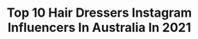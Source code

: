 ---
title: Top 10 Hair Dressers Instagram Influencers In Australia In 2021
description: >-
  Find top hair dressers Instagram influencers in Australia in 2021. Most popular hashtags: #sydney #australia #beauty #hairdressers.
platform: Instagram
hits: 13
text_top: Analyze the best Instagram influencers on inBeat.
text_bottom: Our search engine aggregates 13 Instagram influencers like this in Australia for you to connect with.
profiles:
  - username: "therainbowhairartist"
    fullname: >-
      The Rainbow Hair Artist
    bio: >-
      It’s me😁Sheree independent artist Perth WA surrounds 🇦🇺 ONLINE EDUCATION available 😘🦄unicorn tribe YouTube 🎥 rainbow, fun & crazy🌈😝
    location: "Australia"
    followers: 39461
    engagement: 689
    commentsToLikes: 0.019210
    id: ck0w3kuqmtx3i0i19gmb838g5
    verified: false
    hashtags: "#behindthechair, #hotonbeauty, #brighthair, #aquahair"
  - username: "kleonikihair"
    fullname: >-
      KLEONIKI Hair
    bio: >-
      • AWARD WINNING • WELLA MASTER COLOR EXPERT • NYFW || MBFW 2019 • COLOUR/BALAYAGE SPECIALISTS • WELLA SALON • GHD Style squad 2B Mills st Hampton
    location: "Australia"
    followers: 7282
    engagement: 90
    commentsToLikes: 0.227608
    id: ck0txixckjc0r0i19vdquq7kg
    verified: false
    hashtags: "#melbournehairsalon, #melbournehairstylist, #australianhairdresser, #hairtreatment"
  - username: "thatssojen"
    fullname: >-
      Jenni DeSouza
    bio: >-
      I dress hair by day and Fashion/lifestyle blog by night. Hairdresser humor. Sometimes I also rap. Travel 📍Melbourne, Australia 💌 jenni@thatssojen.com
    location: "Australia"
    followers: 34971
    engagement: 567
    commentsToLikes: 0.048266
    id: ck15thipbi3qx0i19pbirr2w8
    verified: false
    hashtags: "#hairdresserhumor, #bluehair, #collab, #thatssojen"
  - username: "joeyscandizzo"
    fullname: >-
      J O E Y  S C A N D I Z Z O
    bio: >-
      FAMILY❤️👫👦🏻👦🏼👶| 4✖️🇦🇺HAIRDRESSER OF THE YEAR |ELEVEN AUSTRALIA CREATIVE DIR | JOEY SCANDIZZO/ UVA - SALONS |KINGSDOMAIN BARBERS | HAIR.Do MYER |DYSON
    location: "Australia"
    followers: 105422
    engagement: 342
    commentsToLikes: 0.032312
    id: ck0vz2pkl6zqo0i19irl6q9pn
    verified: true
    hashtags: "#joeyscandizzo, #elevenaustraliacolour, #yummymummies, #janescandizzo"
  - username: "natalieannehair"
    fullname: >-
      N A T A L I E A N N E  H A I R
    bio: >-
      💇🏽‍♀️ Natalie Anne Salon & @natalieannehaircare 🏆 MultiAward Winning Global Hair & Digital Influencer 🎓Educator 🤝natalieanne@maxconnectors.com.au
    location: "Australia"
    followers: 524487
    engagement: 64
    commentsToLikes: 0.031192
    id: ck0tvila9bikr0i19uv346qxs
    verified: false
    hashtags: "#b3treatment, #originalqueenie, #brazilianbondbuilder, #ghd"
  - username: "sydneyfashionlife"
    fullname: >-
      Ayushi🌸🌸Sydney🌸🌸
    bio: >-
      Ms Queen of India Fin 👑 Mrs India Aus Fin Published #vogueaustralia 📨info@sydneyfashionlife.com TikTok @sydneyfashionlife PC @bishphotography
    location: "Australia"
    followers: 101672
    engagement: 155
    commentsToLikes: 0.054906
    id: ckap72vnuieh50i78j3qdeb93
    verified: false
    hashtags: "#outfitoftheday, #wiw, #fashionpost, #skincare"
  - username: "suzyroess"
    fullname: >-
      Suzy
    bio: >-
      ☀️ finding beauty in the everyday ☀️ yoga girl ☀️ nature lover ☀️ IP lawyer Please seek permission before reposting mostly beaches, wild birds, yoga
    location: "Australia"
    followers: 17501
    engagement: 1703
    commentsToLikes: 0.028750
    id: ck8t6uy2kes370j78mni7dahu
    verified: false
    hashtags: "#birdsinbackyards, #abcmyphoto, #abcmyvideo, #sulphurcrestedcockatoo"
  - username: "ginavuletich"
    fullname: >-
      Gina Vuletich
    bio: >-
      Sydney ⚓️ enquiries@marketvogue.com
    location: "Australia"
    followers: 58052
    engagement: 167
    commentsToLikes: 0.141058
    id: ckaoszw5ktqzc0i78juxan265
    verified: false
    hashtags: "#yacht, #cronullahair, #mua, #sydney"
  - username: "monique_craft_"
    fullname: >-
      AKA Monique BodyCraft
    bio: >-
      📍𝚂𝚈𝙳 Founding @barrysaustralia instructor @c3hme @mymusclechef ‘BODYCRAFT20’ 𝒴♡𝓊 𝒶𝓇𝑒 𝓁♡𝓋𝑒𝒹 ✞
    location: "Australia"
    followers: 25215
    engagement: 157
    commentsToLikes: 0.125518
    id: ck5c390dsyttq0i1111pgiigf
    verified: false
    hashtags: "#spon, #mymusclechef, #everybodyeverygoal, #barrys"
  - username: "missmolliegilbert"
    fullname: >-
      Mol 🤍
    bio: >-
      australia 🪐 qld, @quemodels. mel, @thetalentburo. modelling acc @bymissmollie
    location: "Australia"
    followers: 52067
    engagement: 294
    commentsToLikes: 0.029085
    id: ck55pobfmb0e10i11wiqqd8f7
    verified: false
    hashtags: "#goals, #makeuptutorial, #fitness, #blonde"
---